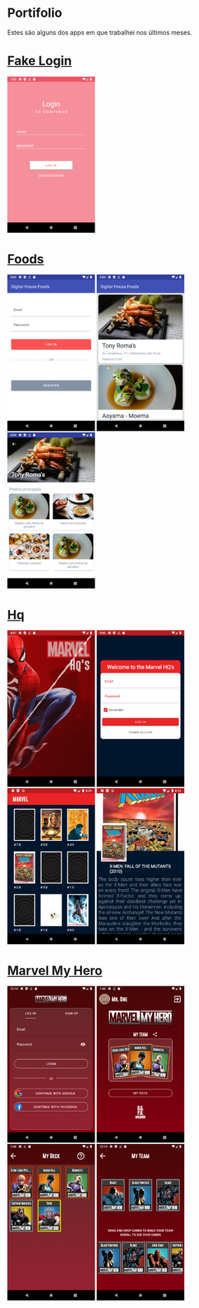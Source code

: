 # Portifolio

Estes são alguns dos apps em que trabalhei nos últimos
meses.

# [Fake Login](https://github.com/dosSantos-Paulo/androidDevelop/tree/main/02_Android/19_FAKE_LOGIN)

<img src="snapshot/fake-login.png" width="200"/>

>

# [Foods](https://github.com/dosSantos-Paulo/digitalHouse_Foods)

<img src="snapshot/dh-foods-1.png" width="200"/>   <img src="snapshot/dh-foods-2.png" width="200"/>   <img src="snapshot/dh-foods-3.png" width="200"/>

>

# [Hq](https://github.com/dosSantos-Paulo/MarvelHQs)

<img src="snapshot/dh-hq-1.png" width="200"/>   <img src="snapshot/dh-hq-2.png" width="200"/>   <img src="snapshot/dh-hq-3.png" width="200"/>   <img src="snapshot/dh-hq-4.png" width="200"/>

>

# [Marvel My Hero](https://github.com/dosSantos-Paulo/marvelMyHero)

<img src="snapshot/marvel-my-hero.png" width="200"/>   <img src="snapshot/marvel-my-hero-1.png" width="200"/>   <img src="snapshot/marvel-my-hero-2.png" width="200"/>   <img src="snapshot/marvel-my-hero-3.png" width="200"/>

